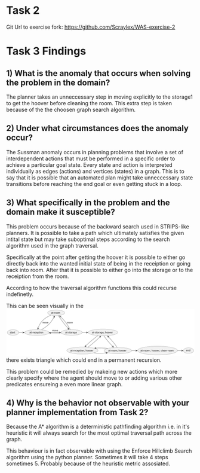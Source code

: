 # Task 2 

Git Url to exercise fork: https://github.com/Scraylex/WAS-exercise-2

# Task 3 Findings

## 1) What is the anomaly that occurs when solving the problem in the domain?

The planner takes an unneccessary step in moving explicitly to the storage1 to get the hoover before cleaning the room. This extra step is taken because of the the choosen graph search algorithm.

## 2) Under what circumstances does the anomaly occur?

The Sussman anomaly occurs in planning problems that involve a set of interdependent actions that must be performed in a specific order to achieve a particular goal state. Every state and action is interpreted individually as edges (actions) and vertices (states) in a graph. This is to say that it is possible that an automated plan might take unneccessary state transitions before reaching the end goal or even getting stuck in a loop.

## 3) What specifically in the problem and the domain make it susceptible?

This problem occurs because of the backward search used in STRIPS-like planners. It is possible to take a path which ultimately satisfies the given intital state but may take suboptimal steps according to the search algorithm used in the graph traversal.

Specifically at the point after getting the hoover it is possible to either go directly back into the wanted initial state of being in the receiption or going back into room. After that it is possible to either go into the storage or to the receiption from the room.

According to how the traversal algorithm functions this could recurse indefinetly.

This can be seen visually in the ![Graph](graph.png) there exists triangle which could end in a permanent recursion.

This problem could be remedied by makeing new actions which more clearly specify where the agent should move to or adding various other predicates ensureing a even more linear graph.

## 4) Why is the behavior not observable with your planner implementation from Task 2?

Because the A* algorithm is a deterministic pathfinding algorithm i.e. in it's heuristic it will always search for the most optimal traversal path across the graph.

This behaviour is in fact observable with using the Enforce Hillclimb Search algorithm using the python planner. Sometimes it will take 4 steps sometimes 5. Probably because of the heuristic metric assosiated.

